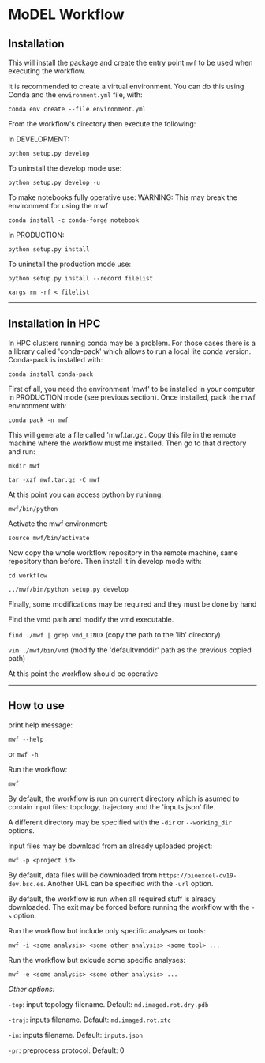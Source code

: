 # MoDEL Workflow



## Installation

This will install the package and create the entry point `mwf` to be used when executing the workflow.

It is recommended to create a virtual environment. You can do this using Conda and the `environment.yml` file, with:

`conda env create --file environment.yml`

From the workflow's directory then execute the following:

In DEVELOPMENT:

`python setup.py develop`

To uninstall the develop mode use:

`python setup.py develop -u`

To make notebooks fully operative use:
WARNING: This may break the environment for using the mwf

`conda install -c conda-forge notebook`

In PRODUCTION:

`python setup.py install`

To uninstall the production mode use:

`python setup.py install --record filelist`

`xargs rm -rf < filelist`

---

## Installation in HPC

In HPC clusters running conda may be a problem.
For those cases there is a a library called 'conda-pack' which allows to run a local lite conda version.
Conda-pack is installed with:

`conda install conda-pack`

First of all, you need the environment 'mwf' to be installed in your computer in PRODUCTION mode (see previous section).
Once installed, pack the mwf environment with:

`conda pack -n mwf`

This will generate a file called 'mwf.tar.gz'. Copy this file in the remote machine where the workflow must me installed. Then go to that directory and run:

`mkdir mwf`

`tar -xzf mwf.tar.gz -C mwf` 

At this point you can access python by runinng:

`mwf/bin/python`

Activate the mwf environment:

`source mwf/bin/activate`

Now copy the whole workflow repository in the remote machine, same repository than before.
Then install it in develop mode with:

`cd workflow`

`../mwf/bin/python setup.py develop`

Finally, some modifications may be required and they must be done by hand

Find the vmd path and modify the vmd executable.

`find ./mwf | grep vmd_LINUX` (copy the path to the 'lib' directory)

`vim ./mwf/bin/vmd` (modify the 'defaultvmddir' path as the previous copied path)

At this point the workflow should be operative

---

## How to use

print help message:

`mwf --help`

or  `mwf -h`

Run the workflow:

`mwf`

By default, the workflow is run on current directory which is asumed to contain input files: topology, trajectory and the 'inputs.json' file.

A different directory may be specified with the `-dir` or `--working_dir` options.

Input files may be download from an already uploaded project:

`mwf -p <project id>`

By default, data files will be downloaded from `https://bioexcel-cv19-dev.bsc.es`. Another URL can be specified with the `-url` option.

By default, the workflow is run when all required stuff is already downloaded. The exit may be forced before running the workflow with the `-s` option.

Run the workflow but include only specific analyses or tools:

`mwf -i <some analysis> <some other analysis> <some tool> ...`

Run the workflow but exlcude some specific analyses:

`mwf -e <some analysis> <some other analysis> ...`

_Other options:_

`-top`: input topology filename. Default: `md.imaged.rot.dry.pdb`

`-traj`: inputs filename. Default: `md.imaged.rot.xtc`

`-in`: inputs filename. Default: `inputs.json`

`-pr`: preprocess protocol. Default: 0

